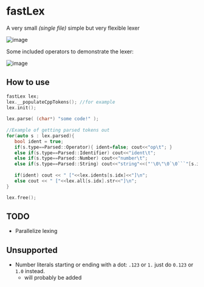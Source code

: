 # fastLex
A very small *(single file)* simple but very flexible lexer

![image](https://github.com/lukakostic/fastLex/assets/41348897/452adcea-6a50-4f11-b382-e3ac663242e7)

Some included operators to demonstrate the lexer:

![image](https://github.com/lukakostic/fastLex/assets/41348897/78990d99-d4f8-48a0-aad2-231343b2d8a7)

## How to use

```c++
fastLex lex;
lex.__populateCppTokens(); //for example
lex.init();
   
lex.parse( (char*) "some code!" );
    
//Example of getting parsed tokens out
for(auto s : lex.parsed){
   bool ident = true;
   if(s.type==Parsed::Operator){ ident=false; cout<<"op\t"; }
   else if(s.type==Parsed::Identifier) cout<<"ident\t";
   else if(s.type==Parsed::Number) cout<<"number\t";
   else if(s.type==Parsed::String) cout<<"string"<<("'\0\"\0`\0```"[s.info.stringType*2])<<"\t";
   
   if(ident) cout << " ["<<lex.idents[s.idx]<<"]\n";
   else cout << " ["<<lex.all[s.idx].str<<"]\n";
}

lex.free();
```

## TODO

- Parallelize lexing

## Unsupported

- Number literals starting or ending with a dot: `.123` or  `1.` just do `0.123` or `1.0` instead.
   - will probably be added
